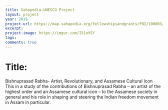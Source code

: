 ```yaml
---
title: Sahapedia-UNESCO Project
layout: project
year: 2019
project-url: https://map.sahapedia.org/fellowshipsandgrants/POI/100003/11405
excerpt: 
project-image: https://imgur.com/I51nVSY
tags: 
comments: true
---
```


<h1> Title: </h1> Bishnuprasad Rabha- Artist, Revolutionary, and Assamese Cultural Icon <br>
This in a study of the contributions of Bishnuprasad Rabha – an artist of the highest order and an Assamese cultural icon – to the Assamese society in general and his role in shaping and steering the Indian freedom movement in Assam in particular.